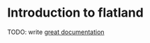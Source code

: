 # Introduction to flatland

TODO: write [great documentation](http://jacobian.org/writing/what-to-write/)
